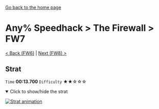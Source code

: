 [Go back to the home page](https://github.com/Doublevil/scbspeedrun)

# Any% Speedhack > The Firewall > FW7

[< Back (FW6)](https://github.com/Doublevil/scbspeedrun/blob/main/levels/any_sh/FW/FW6.md) | [Next (FW8) >](https://github.com/Doublevil/scbspeedrun/blob/main/levels/any_sh/FW/FW8.md)

## Strat

`Time` **00:13.700** `Difficulty` ★★☆☆☆
<details open>
  <summary>Click to show/hide the strat</summary>

  [![Strat animation](https://github.com/Doublevil/scbspeedrun/blob/main/media/levels/FW/FW7_Strat.webp)](https://github.com/Doublevil/scbspeedrun/blob/main/media/levels/FW/FW7_Strat.mp4?raw=true)
</details>
